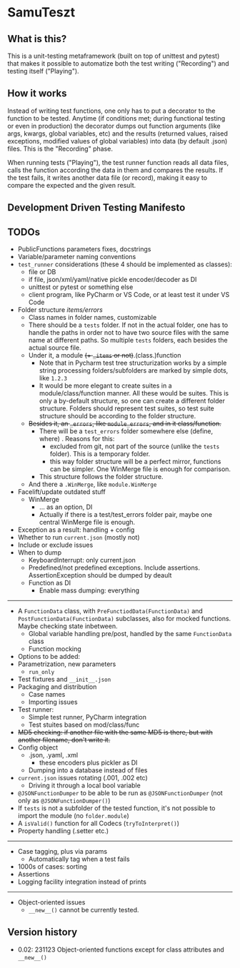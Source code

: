 # SamuTeszt

## What is this?
This is a unit-testing metaframework (built on top of unittest and pytest) that makes it possible to automatize both the test writing ("Recording") and testing itself ("Playing").
## How it works
Instead of writing test functions, one only has to put a decorator to the function to be tested. 
Anytime (if conditions met; during functional testing or even in production) the decorator dumps out function arguments (like args, kwargs, global variables, etc) and the results (returned values, raised exceptions, modified values of global variables) into data (by default .json) files.
This is the "Recording" phase.

When running tests ("Playing"), the test runner function reads all data files, calls the function according the data in them and compares the results. If the test fails, it writes another data file (or record), making it easy to compare the expected and the given result.
## Development Driven Testing Manifesto

## TODOs
- PublicFunctions parameters fixes, docstrings
- Variable/parameter naming conventions
- `test_runner` considerations (these 4 should be implemented as classes):
  - file or DB
  - if file, json/xml/yaml/native pickle encoder/decoder as DI
  - unittest or pytest or something else
  - client program, like PyCharm or VS Code, or at least test it under VS Code
- Folder structure *items/errors*
  - Class names in folder names, customizable
  - There should be a `tests` folder. If not in the actual folder, one has to handle the paths in order not to have two source files with the same name at different paths. 
    So multiple `tests` folders, each besides the actual source file.
  - Under it, a module ~~(+ `_items` or not)~~.(class.)function
    - Note that in Pycharm test tree structurization works by a simple string processing folders/subfolders are marked by simple dots, like `1.2.3`
    - It would be more elegant to create suites in a module/class/function manner. All these would be suites.
      This is only a by-default structure, so one can create a different folder structure.
      Folders should represent test suites, so test suite structure should be according to the folder structure.
  - ~~Besides it, an `_errors`, like `module_errors`, and in it class/function.~~
    - There will be a `test_errors` folder somewhere else (define, where) . Reasons for this:
      - excluded from git, not part of the source (unlike the `tests` folder). This is a temporary folder.
      - this way folder structure will be a perfect mirror, functions can be simpler. One WinMerge file is enough for comparison.
    - This structure follows the folder structure. 
  - And there a `.WinMerge`, like `module.WinMerge`
- Facelift/update outdated stuff
  - WinMerge
    - ... as an option, DI
    - Actually if there is a test/test_errors folder pair, maybe one central WinMerge file is enough.
- Exception as a result: handling + config
- Whether to run `current.json` (mostly not) 
- Include or exclude issues
- When to dump
  - KeyboardInterrupt: only current.json
  - Predefined/not predefined exceptions. Include assertions. AssertionException should be dumped by deault
  - Function as DI
    - Enable mass dumping: everything

---

- A `FunctionData` class, with `PreFunctiodData(FunctionData)` and `PostFunctionData(FunctionData)` subclasses, also for mocked functions. Maybe checking state inbetween.
  - Global variable handling pre/post, handled by the same `FunctionData` class
  - Function mocking
- Options to be added:
- Parametrization, new parameters
  - `run_only`
- Test fixtures and `__init__.json` 
- Packaging and distribution
  - Case names
  - Importing issues
- Test runner:
  - Simple test runner, PyCharm integration
  - Test stuites based on mod/class/func
- ~~MD5 checking: if another file with the same MD5 is there, but with another filename, don't write it.~~
- Config object
  - .json, .yaml, .xml
    - these encoders plus pickler as DI
  - Dumping into a database instead of files
- `current.json` issues rotating (.001, .002 etc)
  - Driving it through a local bool variable
- `@JSONFunctionDumper` to be able to be run as `@JSONFunctionDumper` (not only as `@JSONFunctionDumper()`)
- If `tests` is not a subfolder of the tested function, it's not possible to import the module (no `folder.module`)
- A `isValid()` function for all Codecs (`tryToInterpret()`)
- Property handling (.setter etc.)

---

- Case tagging, plus via params
  - Automatically tag when a test fails
- 1000s of cases: sorting
- Assertions
- Logging facility integration instead of prints

---
- Object-oriented issues
  - `__new__()` cannot be currently tested.

## Version history
- 0.02: 231123 Object-oriented functions except for class attributes and `__new__()` 